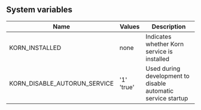 System variables
------------------------------
| Name | Values | Description |
| --- | --- | --- |
| KORN_INSTALLED | none | Indicates whether Korn service is installed |
| KORN_DISABLE_AUTORUN_SERVICE | '1' 'true' | Used during development to disable automatic service startup |

